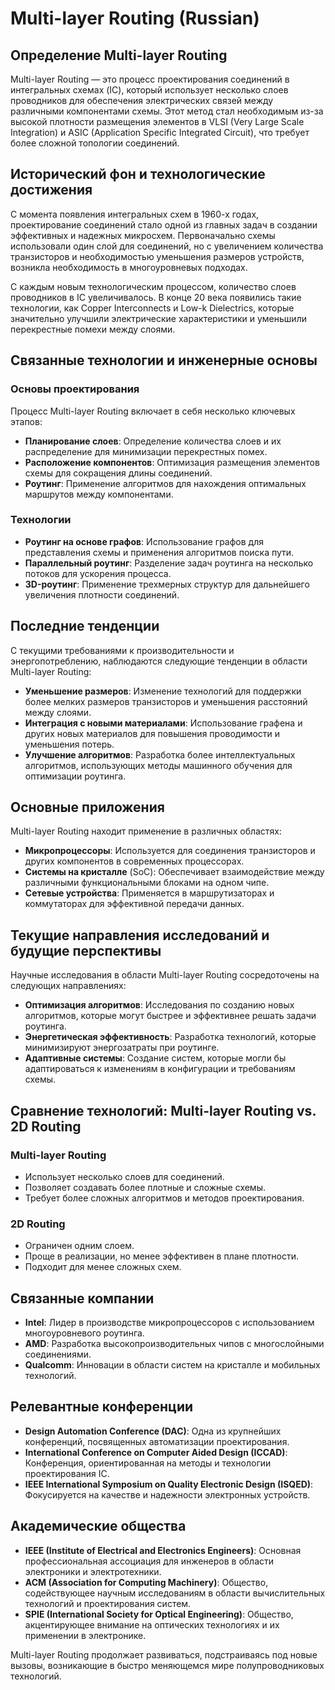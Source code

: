 # Multi-layer Routing (Russian)

## Определение Multi-layer Routing

Multi-layer Routing — это процесс проектирования соединений в интегральных схемах (IC), который использует несколько слоев проводников для обеспечения электрических связей между различными компонентами схемы. Этот метод стал необходимым из-за высокой плотности размещения элементов в VLSI (Very Large Scale Integration) и ASIC (Application Specific Integrated Circuit), что требует более сложной топологии соединений.

## Исторический фон и технологические достижения

С момента появления интегральных схем в 1960-х годах, проектирование соединений стало одной из главных задач в создании эффективных и надежных микросхем. Первоначально схемы использовали один слой для соединений, но с увеличением количества транзисторов и необходимостью уменьшения размеров устройств, возникла необходимость в многоуровневых подходах.

С каждым новым технологическим процессом, количество слоев проводников в IC увеличивалось. В конце 20 века появились такие технологии, как Copper Interconnects и Low-k Dielectrics, которые значительно улучшили электрические характеристики и уменьшили перекрестные помехи между слоями.

## Связанные технологии и инженерные основы

### Основы проектирования

Процесс Multi-layer Routing включает в себя несколько ключевых этапов:

- **Планирование слоев**: Определение количества слоев и их распределение для минимизации перекрестных помех.
- **Расположение компонентов**: Оптимизация размещения элементов схемы для сокращения длины соединений.
- **Роутинг**: Применение алгоритмов для нахождения оптимальных маршрутов между компонентами.

### Технологии

- **Роутинг на основе графов**: Использование графов для представления схемы и применения алгоритмов поиска пути.
- **Параллельный роутинг**: Разделение задач роутинга на несколько потоков для ускорения процесса.
- **3D-роутинг**: Применение трехмерных структур для дальнейшего увеличения плотности соединений.

## Последние тенденции

С текущими требованиями к производительности и энергопотреблению, наблюдаются следующие тенденции в области Multi-layer Routing:

- **Уменьшение размеров**: Изменение технологий для поддержки более мелких размеров транзисторов и уменьшения расстояний между слоями.
- **Интеграция с новыми материалами**: Использование графена и других новых материалов для повышения проводимости и уменьшения потерь.
- **Улучшение алгоритмов**: Разработка более интеллектуальных алгоритмов, использующих методы машинного обучения для оптимизации роутинга.

## Основные приложения

Multi-layer Routing находит применение в различных областях:

- **Микропроцессоры**: Используется для соединения транзисторов и других компонентов в современных процессорах.
- **Системы на кристалле** (SoC): Обеспечивает взаимодействие между различными функциональными блоками на одном чипе.
- **Сетевые устройства**: Применяется в маршрутизаторах и коммутаторах для эффективной передачи данных.

## Текущие направления исследований и будущие перспективы

Научные исследования в области Multi-layer Routing сосредоточены на следующих направлениях:

- **Оптимизация алгоритмов**: Исследования по созданию новых алгоритмов, которые могут быстрее и эффективнее решать задачи роутинга.
- **Энергетическая эффективность**: Разработка технологий, которые минимизируют энергозатраты при роутинге.
- **Адаптивные системы**: Создание систем, которые могли бы адаптироваться к изменениям в конфигурации и требованиям схемы.

## Сравнение технологий: Multi-layer Routing vs. 2D Routing

### Multi-layer Routing

- Использует несколько слоев для соединений.
- Позволяет создавать более плотные и сложные схемы.
- Требует более сложных алгоритмов и методов проектирования.

### 2D Routing

- Ограничен одним слоем.
- Проще в реализации, но менее эффективен в плане плотности.
- Подходит для менее сложных схем.

## Связанные компании

- **Intel**: Лидер в производстве микропроцессоров с использованием многоуровневого роутинга.
- **AMD**: Разработка высокопроизводительных чипов с многослойными соединениями.
- **Qualcomm**: Инновации в области систем на кристалле и мобильных технологий.

## Релевантные конференции

- **Design Automation Conference (DAC)**: Одна из крупнейших конференций, посвященных автоматизации проектирования.
- **International Conference on Computer Aided Design (ICCAD)**: Конференция, ориентированная на методы и технологии проектирования IC.
- **IEEE International Symposium on Quality Electronic Design (ISQED)**: Фокусируется на качестве и надежности электронных устройств.

## Академические общества

- **IEEE (Institute of Electrical and Electronics Engineers)**: Основная профессиональная ассоциация для инженеров в области электроники и электротехники.
- **ACM (Association for Computing Machinery)**: Общество, содействующее научным исследованиям в области вычислительных технологий и проектирования систем.
- **SPIE (International Society for Optical Engineering)**: Общество, акцентирующее внимание на оптических технологиях и их применении в электронике.

Multi-layer Routing продолжает развиваться, подстраиваясь под новые вызовы, возникающие в быстро меняющемся мире полупроводниковых технологий.